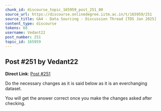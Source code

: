 ```yaml
---
chunk_id: discourse_topic_165959_post_251_00
source_url: https://discourse.onlinedegree.iitm.ac.in/t/165959/251
source_title: GA4 - Data Sourcing - Discussion Thread [TDS Jan 2025]
content_type: discourse
tokens: 68
username: Vedant22
post_number: 251
topic_id: 165959
---
```


## Post #251 by Vedant22

**Direct Link**: [Post #251](https://discourse.onlinedegree.iitm.ac.in/t/165959/251)

Do the necessary changes as it is said below as it is an everchanging dataset.

You will get the answer correct once you make the changes asked after checking.
